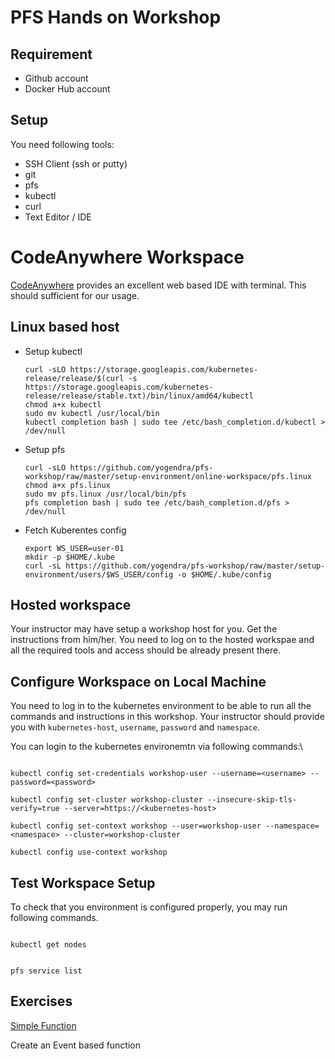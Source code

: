 # PFS Hands on Workshop

## Requirement

- Github account
- Docker Hub account

## Setup

You need following tools:

- SSH Client (ssh or putty)
- git
- pfs
- kubectl
- curl
- Text Editor / IDE

# CodeAnywhere Workspace

[CodeAnywhere](https://codeanywhere.com) provides an excellent web based IDE with terminal. This should sufficient for our usage.

## Linux based host

- Setup kubectl

  ```
  curl -sLO https://storage.googleapis.com/kubernetes-release/release/$(curl -s https://storage.googleapis.com/kubernetes-release/release/stable.txt)/bin/linux/amd64/kubectl
  chmod a+x kubectl
  sudo mv kubectl /usr/local/bin
  kubectl completion bash | sudo tee /etc/bash_completion.d/kubectl > /dev/null
  ```

- Setup pfs

  ```
  curl -sLO https://github.com/yogendra/pfs-workshop/raw/master/setup-environment/online-workspace/pfs.linux
  chmod a+x pfs.linux
  sudo mv pfs.linux /usr/local/bin/pfs
  pfs completion bash | sudo tee /etc/bash_completion.d/pfs > /dev/null

  ```

- Fetch Kuberentes config
  ```
  export WS_USER=user-01
  mkdir -p $HOME/.kube
  curl -sL https://github.com/yogendra/pfs-workshop/raw/master/setup-environment/users/$WS_USER/config -o $HOME/.kube/config
  ```

## Hosted workspace

Your instructor may have setup a workshop host for you. Get the instructions from him/her. You need to log on to the hosted workspae and all the required tools and access should be already present there.

## Configure Workspace on Local Machine

You need to log in to the kubernetes environment to be able to run all the commands and instructions in this workshop. Your instructor should provide you with `kubernetes-host`, `username`, `password` and `namespace`.

You can login to the kubernetes environemtn via following commands:\

```

kubectl config set-credentials workshop-user --username=<username> --password=<password>

kubectl config set-cluster workshop-cluster --insecure-skip-tls-verify=true --server=https://<kubernetes-host>

kubectl config set-context workshop --user=workshop-user --namespace=<namespace> --cluster=workshop-cluster

kubectl config use-context workshop

```

## Test Workspace Setup

To check that you environment is configured properly, you may run following commands.

```

kubectl get nodes

```

```

pfs service list

```

## Exercises

[Simple Function](exercise-1.md)

Create an Event based function

```

```

```

```
